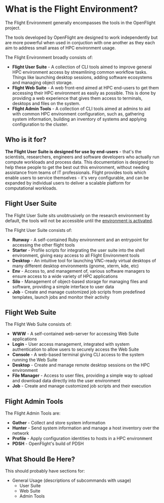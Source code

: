 # What is the Flight Environment?

The Flight Environment generally encompasses the tools in the OpenFlight project. 

The tools developed by OpenFlight are designed to work independently but are more powerful when used in conjuction with one another as they each aim to address small areas of HPC environment usage. 

The Flight Environment broadly consists of:

- **Flight User Suite** - A collection of CLI tools aimed to improve general HPC environment access by streamlining common workflow tasks. Things like launching desktop sessions, adding software ecosystems and managing object storage.
- **Flight Web Suite** - A web front-end aimed at HPC end-users to get them accessing their HPC environment as easily as possible. This is done by providing a web experience that gives them access to terminals, desktops and files on the system. 
- **Flight Admin Tools** - A collection of CLI tools aimed at admins to aid with common HPC environment configuration, such as, gathering system information, building an inventory of systems and applying configuration to the cluster. 

## Who is it for? 

**The Flight User Suite is designed for use by end-users** - that's the scientists, researchers, engineers and software developers who actually run compute workloads and process data. This documentation is designed to help these people to get the best out this environment, without needing assistance from teams of IT professionals. Flight provides tools which enable users to service themselves - it's very configurable, and can be expanded by individual users to deliver a scalable platform for computational workloads.

## Flight User Suite

The Flight User Suite sits unobtrusively on the research environment by default, the tools will not be accessible until the [environment is activated](use-flight/environment-basics.md#activate-the-flight-environment). 

The Flight User Suite consists of: 

- **Runway** - A self-contained Ruby environment and an entrypoint for accessing the other flight tools
- **Starter** - Profile scripts for integrating the user suite into the shell environment, giving easy access to all Flight Environment tools
- **Desktop** - An intuitive tool for launching VNC-ready virtual desktops of many different desktop environments (gnome, xterm, kde, etc)
- **Env** - Access to, and management of, various software managers to ensure access to a wide variety of HPC applications
- **Silo** - Management of object-based storage for managing files and software, providing a simple interface to user data
- **Job** - Create and manage customized job scripts from predefined templates, launch jobs and monitor their activity

## Flight Web Suite

The Flight Web Suite consists of: 

- **WWW** - A self-contained web-server for accessing Web Suite applications
- **Login** - User access management, integrated with system authentication to allow users to securely access the Web Suite
- **Console** - A web-based terminal giving CLI access to the system running the Web Suite
- **Desktop** - Create and manage remote desktop sessions on the HPC environment
- **File Manager** - Access to user files, providing a simple way to upload and download data directly into the user environment
- **Job** - Create and manage customized job scripts and their execution

## Flight Admin Tools

The Flight Admin Tools are:

- **Gather** - Collect and store system information
- **Hunter** - Send system information and manage a host inventory over the network
- **Profile** - Apply configuration identities to hosts in a HPC environment 
- **PDSH** - OpenFlight's build of PDSH

## What Should Be Here?

This should probably have sections for: 

- General Usage (descriptions of subcommands with usage) 
    - User Suite
    - Web Suite
    - Admin Tools
